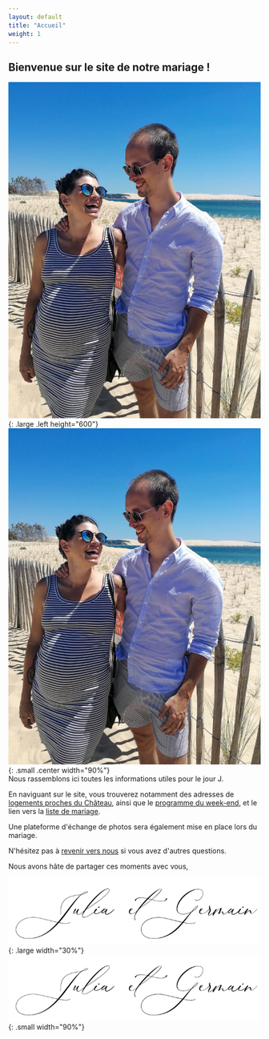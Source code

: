 ```yaml
---
layout: default
title: "Accueil"
weight: 1
---
```


## Bienvenue sur le site de notre mariage !

![couple](assets/Couple.jpg){: .large .left height="600"}
![couple](assets/Couple.jpg){: .small .center width="90%"}
<br/>
Nous rassemblons ici toutes les informations utiles pour le jour J.

En naviguant sur le site, vous trouverez notamment des adresses de [logements proches du Château](/logements), ainsi que le [programme du week-end](/informations-pratiques), et le lien vers la [liste de mariage](https://www.1001listes.fr/notremariage/juliaetgermain).

Une plateforme d'échange de photos sera également mise en place lors du mariage.

N'hésitez pas à [revenir vers nous](/contact) si vous avez d'autres questions.

Nous avons hâte de partager ces moments avec vous,

![signature](/assets/Signature.jpg){: .large width="30%"}
![signature](/assets/Signature.jpg){: .small width="90%"}

